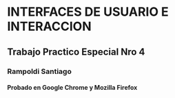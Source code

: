 #  INTERFACES DE USUARIO E INTERACCION

##  Trabajo Practico Especial Nro 4

###  Rampoldi Santiago

#### Probado en Google Chrome y Mozilla Firefox